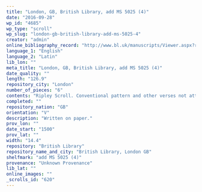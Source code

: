 ```yaml
---
title: "London, GB, British Library, add MS 5025 (4)"
date: "2016-09-28"
wp_id: "4685"
wp_type: "scroll"
wp_slug: "london-gb-british-library-add-ms-5025-4"
creator: "admin"
online_bibliography_record: "http://www.bl.uk/manuscripts/Viewer.aspx?ref=add_ms_5025_f004ar"
language_1: "English"
language_2: "Latin"
lib_lon: ""
meta_title: "London, GB, British Library, add MS 5025 (4)"
date_quality: ""
length: "126.9"
repository_city: "London"
number_of_pieces: "6"
contents: "Ripley Scroll. Conventional pattern and other verses not attributed to Ripley."
completed: ""
repository_nation: "GB"
orientation: "V"
description: "Written on paper."
prov_lon: ""
date_start: "1500"
prov_lat: ""
width: "14.4"
repository: "British Library"
repository_name_and_city: "British Library, London GB"
shelfmark: "add MS 5025 (4)"
provenance: "Unknown Provenance"
lib_lat: ""
online_images: ""
_scrolls_id: "620"
---
```



